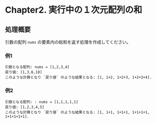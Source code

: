 # Chapter2. 実行中の１次元配列の和

## 処理概要


引数の配列 `nums` の要素内の総和を返す処理を作成してください。


### 例1

```
引数となる配列: nums = [1,2,3,4]
戻り値: [1,3,6,10]
このような計算となり `戻り値` のような結果となる: [1, 1+2, 1+2+3, 1+2+3+4].
```

### 例2

```
引数となる配列: : nums = [1,1,1,1,1]
戻り値: [1,2,3,4,5]
このような計算となり `戻り値` のような結果となる: [1, 1+1, 1+1+1, 1+1+1+1, 1+1+1+1+1].
```

